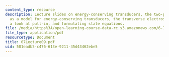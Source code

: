 ```yaml
---
content_type: resource
description: Lecture slides on energy-conserving transducers, the two-port capacitor
  as a model for energy-conserving transducers, the transverse electrostatic actuator,
  a look at pull-in, and formulating state equations.
file: /media/https%3A/open-learning-course-data-rc.s3.amazonaws.com/6-777j-design-and-fabrication-of-microelectromechanical-devices-spring-2007/581eadb5c476613e921145d43462ebe5_07Lecture09.pdf
file_type: application/pdf
resourcetype: Document
title: 07Lecture09.pdf
uid: 581eadb5-c476-613e-9211-45d43462ebe5
---
```


